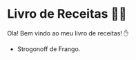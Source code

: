 # Livro de Receitas :man_cook:

Ola! Bem vindo ao meu livro de receitas! :hand:

- Strogonoff de Frango.